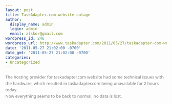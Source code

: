 ```yaml
---
layout: post
title: TaskAdapter.com website outage
author:
  display_name: admin
  login: admin
  email: alskor@gmail.com
wordpress_id: 246
wordpress_url: http://www.taskadapter.com/2011/05/27/taskadapter-com-website-outage/
date: '2011-05-27 21:02:00 -0700'
date_gmt: '2011-05-27 21:02:00 -0700'
categories:
- Uncategorized
---
```

<p><span style="background-color: white;"><span style="color: #7a7a7a; font-family: 'Lucida Grande', 'Lucida Sans Unicode', 'Segoe UI', Helvetica, Arial, sans-serif; font-size: 13px; line-height: 20px;">The hosting provider for taskadapter.com website had some technical issues with the hardware, which resulted in taskadapter.com being unavailable for 2 hours today.</span><br style="color: #7a7a7a; font-family: 'Lucida Grande', 'Lucida Sans Unicode', 'Segoe UI', Helvetica, Arial, sans-serif; font-size: 13px; line-height: 20px;" /><span style="color: #7a7a7a; font-family: 'Lucida Grande', 'Lucida Sans Unicode', 'Segoe UI', Helvetica, Arial, sans-serif; font-size: 13px; line-height: 20px;">Now everything seems to be back to normal, no data is lost.&nbsp;</span></span></p>
